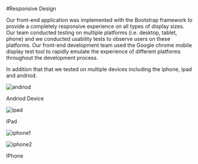 #Responsive Design

Our front-end application was implemented with the Bootstrap framework to provide a completely responsive experience on all types of display sizes.  Our team conducted testing on multiple platforms (i.e. desktop, tablet, phone) and we conducted usability tests to observe users on these platforms.  Our front-end development team used the Google chrome mobile display test tool to rapidly emulate the experience of different platforms throughout the development process.

In addition that that we tested on multiple devices including the iphone, ipad and andriod.

![andriod](https://cloud.githubusercontent.com/assets/12210285/8511915/ca7ac37c-22f8-11e5-852b-97cfd0af443d.jpeg)

Andriod Device


![ipad](https://cloud.githubusercontent.com/assets/12210285/8511916/ca7c3072-22f8-11e5-9199-16248df23ede.jpeg)

IPad

![iphone1](https://cloud.githubusercontent.com/assets/12210285/8511914/ca796054-22f8-11e5-9198-b056da1dd2fb.jpeg)

![iphone2](https://cloud.githubusercontent.com/assets/12210285/8511917/ca7e7c92-22f8-11e5-988a-2bb3b41c77f8.jpeg)

IPhone
